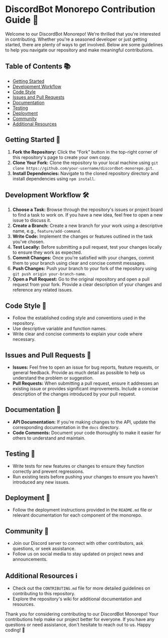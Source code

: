 # DiscordBot Monorepo Contribution Guide 🤖

Welcome to our DiscordBot Monorepo! We're thrilled that you're interested in contributing. Whether you're a seasoned developer or just getting started, there are plenty of ways to get involved. Below are some guidelines to help you navigate our repository and make meaningful contributions.

## Table of Contents 📚

- [Getting Started](#getting-started)
- [Development Workflow](#development-workflow)
- [Code Style](#code-style)
- [Issues and Pull Requests](#issues-and-pull-requests)
- [Documentation](#documentation)
- [Testing](#testing)
- [Deployment](#deployment)
- [Community](#community)
- [Additional Resources](#additional-resources)

## Getting Started 🚀

1. **Fork the Repository:** Click the "Fork" button in the top-right corner of this repository's page to create your own copy.
2. **Clone Your Fork:** Clone the repository to your local machine using `git clone https://github.com/your-username/discordbot-monorepo.git`.
3. **Install Dependencies:** Navigate to the cloned repository directory and install dependencies using `npm install`.

## Development Workflow 🛠️

1. **Choose a Task:** Browse through the repository's issues or project board to find a task to work on. If you have a new idea, feel free to open a new issue to discuss it.
2. **Create a Branch:** Create a new branch for your work using a descriptive name, e.g., `feature/add-command`.
3. **Write Code:** Implement the changes or features outlined in the task you've chosen.
4. **Test Locally:** Before submitting a pull request, test your changes locally to ensure they work as expected.
5. **Commit Changes:** Once you're satisfied with your changes, commit them to your branch using clear and concise commit messages.
6. **Push Changes:** Push your branch to your fork of the repository using `git push origin your-branch-name`.
7. **Open a Pull Request:** Go to the original repository and open a pull request from your fork. Provide a clear description of your changes and reference any related issues.

## Code Style 🎨

- Follow the established coding style and conventions used in the repository.
- Use descriptive variable and function names.
- Write clear and concise comments to explain your code where necessary.

## Issues and Pull Requests 📝

- **Issues:** Feel free to open an issue for bug reports, feature requests, or general feedback. Provide as much detail as possible to help us understand the problem or suggestion.
- **Pull Requests:** When submitting a pull request, ensure it addresses an existing issue or provides significant improvements. Include a concise description of the changes introduced by your pull request.

## Documentation 📖

- **API Documentation:** If you're making changes to the API, update the corresponding documentation in the `docs` directory.
- **Code Comments:** Document your code thoroughly to make it easier for others to understand and maintain.

## Testing 🧪

- Write tests for new features or changes to ensure they function correctly and prevent regressions.
- Run existing tests before pushing your changes to ensure you haven't introduced any new issues.

## Deployment 🚢

- Follow the deployment instructions provided in the `README.md` file or relevant documentation for each component of the monorepo.

## Community 👥

- Join our Discord server to connect with other contributors, ask questions, or seek assistance.
- Follow us on social media to stay updated on project news and announcements.

## Additional Resources ℹ️

- Check out the `CONTRIBUTING.md` file for more detailed guidelines on contributing to this repository.
- Explore the repository's wiki for additional documentation and resources.

Thank you for considering contributing to our DiscordBot Monorepo! Your contributions help make our project better for everyone. If you have any questions or need assistance, don't hesitate to reach out to us. Happy coding! 🎉
